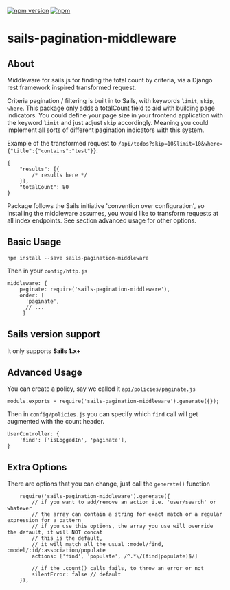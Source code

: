 [![npm version](https://badge.fury.io/js/sails-pagination-middleware.svg)](https://badge.fury.io/js/sails-pagination-middleware)
[![npm](https://img.shields.io/npm/dt/sails-pagination-middleware.svg)]()

# sails-pagination-middleware

## About

Middleware for sails.js for finding the total count by criteria, via a Django rest framework inspired transformed request. 

Criteria pagination / filtering is built in to Sails, with keywords `limit`, `skip`, `where`. This package only adds a totalCount field to aid with building page indicators. You could define your page size in your frontend application with the keyword `limit` and just adjust `skip` accordingly. Meaning you could implement all sorts of different pagination indicators with this system.

Example of the transformed request to `/api/todos?skip=10&limit=10&where={"title":{"contains":"test"}}`:

    {
        "results": [{
            /* results here */
        }],
        "totalCount": 80
    }

Package follows the Sails initiative 'convention over configuration', so installing the middleware assumes, you would like to transform requests at all index endpoints. See section advanced usage for other options.

## Basic Usage

    npm install --save sails-pagination-middleware

Then in your `config/http.js`

    middleware: {
        paginate: require('sails-pagination-middleware'),
        order: [
          'paginate',
          // ...
         ]

## Sails version support
It only supports __Sails 1.x+__

## Advanced Usage

You can create a policy, say we called it `api/policies/paginate.js`

    module.exports = require('sails-pagination-middleware').generate({});

Then in `config/policies.js` you can specify which `find` call will get augmented with the count header.

    UserController: {
        'find': ['isLoggedIn', 'paginate'],
    }

## Extra Options

There are options that you can change, just call the `generate()` function

        require('sails-pagination-middleware').generate({
            // if you want to add/remove an action i.e. 'user/search' or whatever
            // the array can contain a string for exact match or a regular expression for a pattern
            // if you use this options, the array you use will override the default, it will NOT concat
            // this is the default,
            // it will match all the usual :model/find, :model/:id/:association/populate
            actions: ['find', 'populate', /^.*\/(find|populate)$/]

            // if the .count() calls fails, to throw an error or not
            silentError: false // default
        }),
